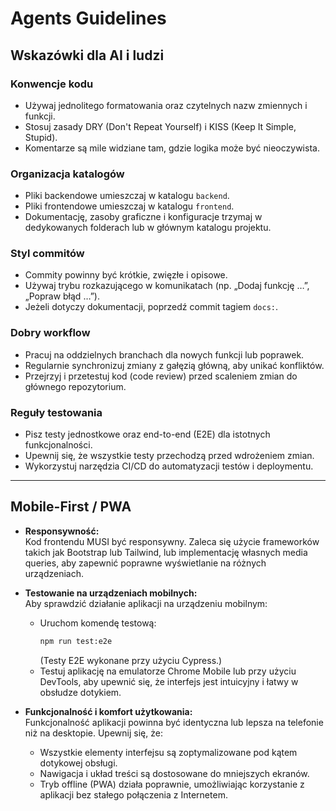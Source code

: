 # Agents Guidelines

## Wskazówki dla AI i ludzi

### Konwencje kodu
- Używaj jednolitego formatowania oraz czytelnych nazw zmiennych i funkcji.
- Stosuj zasady DRY (Don't Repeat Yourself) i KISS (Keep It Simple, Stupid).
- Komentarze są mile widziane tam, gdzie logika może być nieoczywista.

### Organizacja katalogów
- Pliki backendowe umieszczaj w katalogu `backend`.
- Pliki frontendowe umieszczaj w katalogu `frontend`.
- Dokumentację, zasoby graficzne i konfiguracje trzymaj w dedykowanych folderach lub w głównym katalogu projektu.

### Styl commitów
- Commity powinny być krótkie, zwięzłe i opisowe.
- Używaj trybu rozkazującego w komunikatach (np. „Dodaj funkcję …”, „Popraw błąd …”).
- Jeżeli dotyczy dokumentacji, poprzedź commit tagiem `docs:`.

### Dobry workflow
- Pracuj na oddzielnych branchach dla nowych funkcji lub poprawek.
- Regularnie synchronizuj zmiany z gałęzią główną, aby unikać konfliktów.
- Przejrzyj i przetestuj kod (code review) przed scaleniem zmian do głównego repozytorium.

### Reguły testowania
- Pisz testy jednostkowe oraz end-to-end (E2E) dla istotnych funkcjonalności.
- Upewnij się, że wszystkie testy przechodzą przed wdrożeniem zmian.
- Wykorzystuj narzędzia CI/CD do automatyzacji testów i deploymentu.

---

## Mobile-First / PWA

- **Responsywność:**  
  Kod frontendu MUSI być responsywny. Zaleca się użycie frameworków takich jak Bootstrap lub Tailwind, lub implementację własnych media queries, aby zapewnić poprawne wyświetlanie na różnych urządzeniach.

- **Testowanie na urządzeniach mobilnych:**  
  Aby sprawdzić działanie aplikacji na urządzeniu mobilnym:
  - Uruchom komendę testową:
    ```bash
    npm run test:e2e
    ```
    (Testy E2E wykonane przy użyciu Cypress.)
  - Testuj aplikację na emulatorze Chrome Mobile lub przy użyciu DevTools, aby upewnić się, że interfejs jest intuicyjny i łatwy w obsłudze dotykiem.

- **Funkcjonalność i komfort użytkowania:**  
  Funkcjonalność aplikacji powinna być identyczna lub lepsza na telefonie niż na desktopie. Upewnij się, że:
  - Wszystkie elementy interfejsu są zoptymalizowane pod kątem dotykowej obsługi.
  - Nawigacja i układ treści są dostosowane do mniejszych ekranów.
  - Tryb offline (PWA) działa poprawnie, umożliwiając korzystanie z aplikacji bez stałego połączenia z Internetem.

